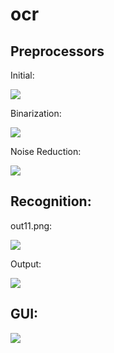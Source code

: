 # ocr

## Preprocessors

Initial:

![](https://i.binclub.dev/k9k4mat6.png)

Binarization:

![](https://i.binclub.dev/k9k4n1su.png)

Noise Reduction:

![](https://i.binclub.dev/k9k4n9oz.png)

## Recognition:
out11.png:

![](https://i.binclub.dev/k9k4pjw3.png)

Output:

![](https://i.binclub.dev/k9k4q5gr.png)

## GUI:

![](https://i.binclub.dev/k9k4qn2y.png)
